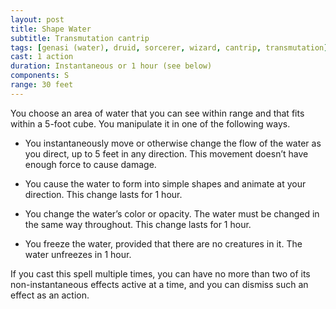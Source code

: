 ```yaml
---
layout: post
title: Shape Water
subtitle: Transmutation cantrip
tags: [genasi (water), druid, sorcerer, wizard, cantrip, transmutation]
cast: 1 action
duration: Instantaneous or 1 hour (see below)
components: S
range: 30 feet
---
```

You choose an area of water that you can see within range and that fits within a 5-foot cube. You manipulate it in one of the following ways.

* You instantaneously move or otherwise change the flow of the water as you direct, up to 5 feet in any direction. This movement doesn’t have enough force to cause damage.

* You cause the water to form into simple shapes and animate at your direction. This change lasts for 1 hour.

* You change the water’s color or opacity. The water must be changed in the same way throughout. This change lasts for 1 hour.

* You freeze the water, provided that there are no creatures in it. The water unfreezes in 1 hour.

If you cast this spell multiple times, you can have no more than two of its non-instantaneous effects active at a time, and you can dismiss such an effect as an action.